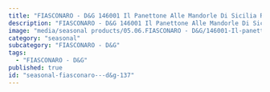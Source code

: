 ```yaml
---
title: "FIASCONARO - D&G 146001 Il Panettone Alle Mandorle Di Sicilia Rossa"
description: "FIASCONARO - D&G 146001 Il Panettone Alle Mandorle Di Sicilia Rossa"
image: "media/seasonal products/05.06.FIASCONARO - D&G/146001-Il-panettone-alle-mandorle-di-Sicilia---Rossa.jpg"
category: "seasonal"
subcategory: "FIASCONARO - D&G"
tags:
  - "FIASCONARO - D&G"
published: true
id: "seasonal-fiasconaro---d&g-137"
---
```

